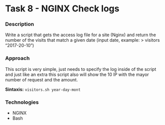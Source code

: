 # Task 8 - NGINX Check logs

### **Description**
Write a script that gets the access log file for a site (Nginx) and return the number of the visits that match a given date (input date, example: > visitors “2017-20-10”)

### **Approach**
This script is very simple, just needs to specify the log inside of the script and just like an extra this script also will show the 10 IP with the mayor number of request and the amount.

**Sintaxis:** `visitors.sh year-day-mont`

### **Technologies**
- NGINX
- Bash
